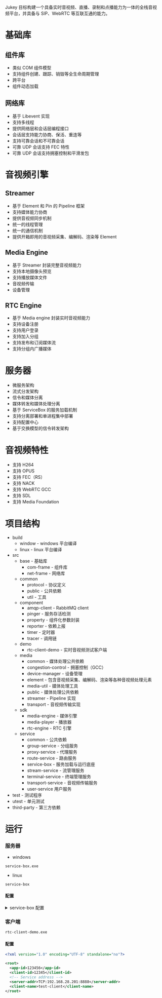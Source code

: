 
Jukey 目标构建一个具备实时音视频、直播、录制和点播能力为一体的全栈音视频平台，并具备与 SIP、WebRTC 等互联互通的能力。

# 基础库

## 组件库
- 类似 COM 组件模型
- 支持组件创建、跟踪、销毁等全生命周期管理
- 跨平台
- 组件动态加载

## 网络库
- 基于 Libevent 实现
- 支持多线程
- 提供网络层和会话层编程接口
- 会话层支持能力协商、保活、重连等
- 支持可靠会话和不可靠会话
- 可靠 UDP 会话支持 FEC 特性
- 可靠 UDP 会话支持拥塞控制和平滑发包


# 音视频引擎

## Streamer
- 基于 Element 和 Pin 的 Pipeline 框架
- 支持媒体能力协商
- 提供音视频同步机制
- 统一的线程管理
- 统一的通信机制
- 提供开箱即用的音视频采集、编解码、渲染等 Element

## Media Engine
- 基于 Streamer 封装完整音视频能力
- 支持本地摄像头预览
- 支持播放媒体文件
- 音视频传输
- 设备管理

## RTC Engine
- 基于 Media engine 封装实时音视频能力
- 支持设备注册
- 支持用户登录
- 支持加入分组
- 支持发布和订阅媒体流
- 支持分组内广播媒体

# 服务器
- 微服务架构
- 流式分发架构
- 信令和媒体分离
- 媒体转发和媒体处理分离
- 基于 ServiceBox 的服务加载机制
- 支持分离部署和单进程集中部署
- 支持配置中心
- 基于交换模型的信令转发架构

# 音视频特性
- 支持 H264
- 支持 OPUS
- 支持 FEC（RS）
- 支持 NACK
- 支持 WebRTC GCC
- 支持 SDL
- 支持 Media Foundation

# 项目结构
- build
    - window - windows 平台编译
    - linux - linux 平台编译
- src
    - base - 基础库
        - com-frame - 组件库
        - net-frame - 网络库
    - common
        - protocol - 协议定义
        - public - 公共依赖
        - util - 工具
    - component
        - amqp-client - RabbitMQ client
        - pinger - 服务存活检测
        - property - 组件化参数封装
        - reporter - 依赖上报
        - timer - 定时器
        - tracer - 调用链
    - demo
        - rtc-client-demo - 实时音视频测试客户端
    - media
        - common - 媒体处理公共依赖
        - congestion-control - 拥塞控制（GCC）
        - device-manager - 设备管理
        - element - 包含音视频采集、编解码、渲染等各种音视频处理元素
        - media-util - 媒体处理工具
        - public - 媒体处理公共依赖
        - streamer - Pipeline 实现
        - transport - 音视频传输实现
    - sdk
        - media-engine - 媒体引擎
        - media-player - 播放器
        - rtc-engine - RTC 引擎
    - service
        - common - 公共依赖
        - group-service - 分组服务
        - proxy-service - 代理服务
        - route-service - 路由服务
        - service-box - 服务加载与运行底座
        - stream-service - 流管理服务
        - terminal-service - 终端管理服务
        - transport-service - 音视频传输服务
        - user-service 用户服务
- test - 测试程序
- utest - 单元测试
- third-party - 第三方依赖

# 运行
### 服务器
- windows

```
service-box.exe
```
- linux
```
service-box
```
#### 配置

<details>
<summary>service-box 配置</summary>

|配置项|解释|
|---|---|
| component-path | 组件路径，默认与可执行文件在相同路径 |
| load-config-interval | 配置中心相关，暂时不用关注 |
| name | 服务名称 |
| cid | 服务的 CLASS ID，service-box 基于 cid 加载并启动服务组件 |
| config | 服务的配置文件，service-box 向服务组件传入指定配置文件 |

```yaml
# load components from
component-path: ./

# interval of loading loop while service configure files are not ready, in second
load-config-interval: 3

services:
  -
    name: route-service
    cid: cid-route-service
    config: ./service-config/route-service.yaml
  -
    name: proxy-service
    cid: cid-proxy-service
    config: ./service-config/proxy-service.yaml
  -
    name: user-service
    cid: cid-user-service
    config: ./service-config/user-service.yaml
  -
    name: group-service
    cid: cid-group-service
    config: ./service-config/group-service.yaml
  -
    name: stream-service
    cid: cid-stream-service
    config: ./service-config/stream-service.yaml
  -
    name: transport-service
    cid: cid-transport-service
    config: ./service-config/transport-service.yaml
  -
    name: terminal-service
    cid: cid-terminal-service
    config: ./service-config/terminal-service.yaml
```

</details>

### 客户端

```
rtc-client-demo.exe
```

#### 配置
```xml
<?xml version="1.0" encoding="UTF-8" standalone="no"?>

<root>
  <app-id>123456</app-id>
  <client-id>12345</client-id>
  <!-- Service address -->
  <server-addr>TCP:192.168.28.201:8888</server-addr>
  <client-name>test-client</client-name>
</root>

```
